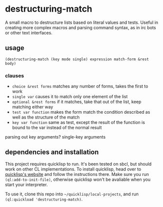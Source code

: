 # destructuring-match
A small macro to destructure lists based on literal values and tests. Useful in creating more complex macros
and parsing command syntax, as in irc bots or other text interfaces.

## usage
`(destructuring-match (key mode single) expression match-form &rest body)`

### clauses
* `choice &rest forms` matches any number of forms, takes the first to work
* `single var` causes it to match only one element of the list
* `optional &rest forms` if it matches, take that out of the list, keep matching either way
* `test var function` makes the form match the condition described as well as the structure of the match
* `key var function` same as test, except the result of the function is bound to the var instead of the normal result

parsing out key arguments?
single-key arguments

## dependencies and installation

This project requires quicklisp to run. It's been tested on sbcl, but should work on other CL implementations.
To install quicklisp, head over to [quicklisp's website](https://www.quicklisp.org/beta/) and follow 
the instructions there. Make sure you run `(ql:add-to-init-file)`, otherwise quicklisp won't be avaliable 
when you start your interpreter.

To use it, clone this repo into `~/quicklisp/local-projects`, and run `(ql:quickload 'destructuring-match)`.

